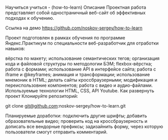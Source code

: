 Научиться учиться - (how-to-learn)
Описание
Проектная работа представляет собой одностраничный веб-сайт об эффективных подходах к обучению.

Ссылка на демо https://github.com/noskov-sergey/how-to-learn

Проект подготовлен в рамках обучения по программе Яндекс.Практикум по специальности веб-разработчик для отработки навыков:

вёрстка по макету;
использование семантических тегов;
организация кода и файловой структуры по методологии БЭМ;
flexbox-вёрстка;
работа с формами;
использование API в интерфейсе сайта;
работа с iframe и @keyframes;
анимация и трансформации;
использование мнемоник в HTML;
делать сайты кроссбраузерными;
модификация и переиспользовние компонентов;
работа c видео и аудио-файлами.
Используемые технологии
HTML,
CSS,
API Youtube.
Как развернуть проект
Клонируйте репозиторий:

git clone git@github.com:noskov-sergey/how-to-learn.git

Планируемые доработки:
подключить другие шрифты;
добавить образовательные видео;
проверить код на кроссбраузерность и дописать все вендорные префиксы;
задизайнить форму, через которую пользователи смогут отправить комментарий.
